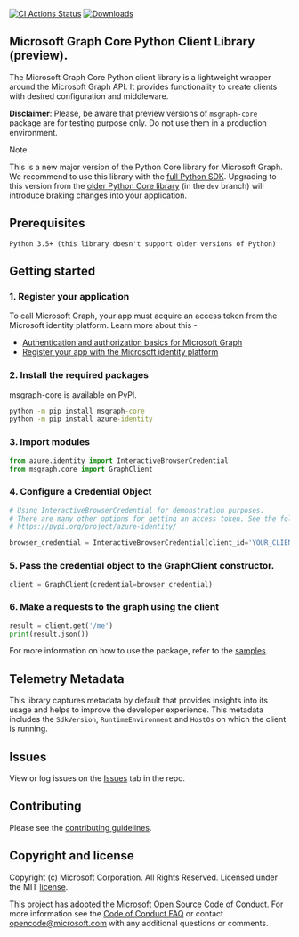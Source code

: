 [![CI Actions Status](https://github.com/microsoftgraph/msgraph-sdk-python-core/workflows/msgraph-sdk-python-core/badge.svg)](https://github.com/microsoftgraph/msgraph-sdk-python-core/actions)
[![Downloads](https://pepy.tech/badge/msgraph-core)](https://pepy.tech/project/msgraph-core)
## Microsoft Graph Core Python Client Library (preview).

The Microsoft Graph Core Python client library is a lightweight wrapper around the Microsoft Graph API. It provides functionality to create clients with desired configuration and middleware.

**Disclaimer**: Please, be aware that preview versions of `msgraph-core` package are for testing purpose only. Do not use them in a production environment.

> [!NOTE]
> This is a new major version of the Python Core library for Microsoft Graph. We recommend to use this library with the [full Python SDK](https://github.com/microsoftgraph/msgraph-sdk-python).
> Upgrading to this version from the [older Python Core library](https://github.com/microsoftgraph/msgraph-sdk-python-core#readme) (in the `dev` branch) will introduce braking changes into your application.

## Prerequisites

    Python 3.5+ (this library doesn't support older versions of Python)

## Getting started

### 1. Register your application

To call Microsoft Graph, your app must acquire an access token from the Microsoft identity platform. Learn more about this -

-   [Authentication and authorization basics for Microsoft Graph](https://docs.microsoft.com/en-us/graph/auth/auth-concepts)
-   [Register your app with the Microsoft identity platform](https://docs.microsoft.com/en-us/graph/auth-register-app-v2)


### 2. Install the required packages

msgraph-core is available on PyPI.

```cmd
python -m pip install msgraph-core
python -m pip install azure-identity
```

### 3. Import modules

```python
from azure.identity import InteractiveBrowserCredential
from msgraph.core import GraphClient
```

### 4. Configure a Credential Object

```python
# Using InteractiveBrowserCredential for demonstration purposes.
# There are many other options for getting an access token. See the following for more information.
# https://pypi.org/project/azure-identity/

browser_credential = InteractiveBrowserCredential(client_id='YOUR_CLIENT_ID')
```

### 5. Pass the credential object to the GraphClient constructor.

```python
client = GraphClient(credential=browser_credential)
```

### 6. Make a requests to the graph using the client

```python
result = client.get('/me')
print(result.json())
```

For more information on how to use the package, refer to the [samples](https://github.com/microsoftgraph/msgraph-sdk-python-core/tree/dev/samples).


## Telemetry Metadata

This library captures metadata by default that provides insights into its usage and helps to improve the developer experience. This metadata includes the `SdkVersion`, `RuntimeEnvironment` and `HostOs` on which the client is running.

## Issues

View or log issues on the [Issues](https://github.com/microsoftgraph/msgraph-sdk-python-core/issues) tab in the repo.

## Contributing

Please see the [contributing guidelines](CONTRIBUTING.rst).

## Copyright and license

Copyright (c) Microsoft Corporation. All Rights Reserved. Licensed under the MIT [license](LICENSE).

This project has adopted the [Microsoft Open Source Code of Conduct](https://opensource.microsoft.com/codeofconduct/). For more information see the [Code of Conduct FAQ](https://opensource.microsoft.com/codeofconduct/faq/) or contact [opencode@microsoft.com](mailto:opencode@microsoft.com) with any additional questions or comments.


